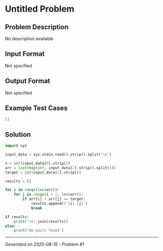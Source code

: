 # Untitled Problem

## Problem Description
No description available

## Input Format
Not specified

## Output Format
Not specified

## Example Test Cases
```json
[]
```

## Solution
```python
import sys

input_data = sys.stdin.read().strip().split('\n')

n = int(input_data[0].strip())
arr = list(map(int, input_data[1].strip().split()))
target = int(input_data[2].strip())

results = []

for i in range(len(arr)):
    for j in range(i + 1, len(arr)):
        if arr[i] + arr[j] == target:
            results.append(f'{i},{j}')
            break

if results:
    print('\n'.join(results))
else:
    print('No pairs found')
```

---
*Generated on 2025-08-15 - Problem #1*